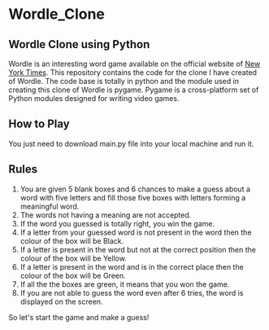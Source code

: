 # Wordle_Clone

## Wordle Clone using Python
Wordle is an interesting word game available on the official website of [New York Times](https://www.nytimes.com/games/wordle/index.html).
This repository contains the code for the clone I have created of Wordle.
The code base is totally in python and the module used in creating this clone of Wordle is pygame.
Pygame is a cross-platform set of Python modules designed for writing video games.

## How to Play
You just need to download main.py file into your local machine and run it.

## Rules 
1. You are given 5 blank boxes and 6 chances to make a guess about a word with five letters and fill those five boxes with letters forming a meaningful word.
2. The words not having a meaning are not accepted.
3. If the word you guessed is totally right, you win the game.
4. If a letter from your guessed word is not present in the word then the colour of the box will be Black.
5. If a letter is present in the word but not at the correct position then the colour of the box will be Yellow.
6. If a letter is present in the word and is in the correct place then the colour of the box will be Green.
7. If all the the boxes are green, it means that you won the game.
8. If you are not able to guess the word even after 6 tries, the word is displayed on the screen.

So let's start the game and make a guess!

